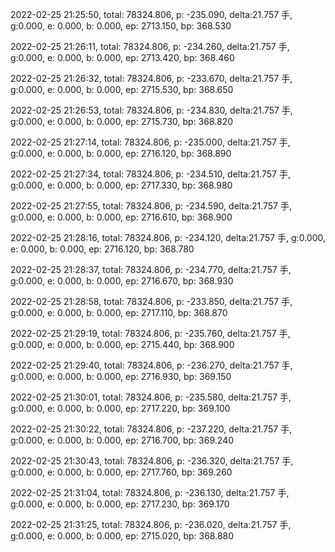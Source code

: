 2022-02-25 21:25:50, total: 78324.806, p: -235.090, delta:21.757 手, g:0.000, e: 0.000, b: 0.000, ep: 2713.150, bp: 368.530

2022-02-25 21:26:11, total: 78324.806, p: -234.260, delta:21.757 手, g:0.000, e: 0.000, b: 0.000, ep: 2713.420, bp: 368.460

2022-02-25 21:26:32, total: 78324.806, p: -233.670, delta:21.757 手, g:0.000, e: 0.000, b: 0.000, ep: 2715.530, bp: 368.650

2022-02-25 21:26:53, total: 78324.806, p: -234.830, delta:21.757 手, g:0.000, e: 0.000, b: 0.000, ep: 2715.730, bp: 368.820

2022-02-25 21:27:14, total: 78324.806, p: -235.000, delta:21.757 手, g:0.000, e: 0.000, b: 0.000, ep: 2716.120, bp: 368.890

2022-02-25 21:27:34, total: 78324.806, p: -234.510, delta:21.757 手, g:0.000, e: 0.000, b: 0.000, ep: 2717.330, bp: 368.980

2022-02-25 21:27:55, total: 78324.806, p: -234.590, delta:21.757 手, g:0.000, e: 0.000, b: 0.000, ep: 2716.610, bp: 368.900

2022-02-25 21:28:16, total: 78324.806, p: -234.120, delta:21.757 手, g:0.000, e: 0.000, b: 0.000, ep: 2716.120, bp: 368.780

2022-02-25 21:28:37, total: 78324.806, p: -234.770, delta:21.757 手, g:0.000, e: 0.000, b: 0.000, ep: 2716.670, bp: 368.930

2022-02-25 21:28:58, total: 78324.806, p: -233.850, delta:21.757 手, g:0.000, e: 0.000, b: 0.000, ep: 2717.110, bp: 368.870

2022-02-25 21:29:19, total: 78324.806, p: -235.760, delta:21.757 手, g:0.000, e: 0.000, b: 0.000, ep: 2715.440, bp: 368.900

2022-02-25 21:29:40, total: 78324.806, p: -236.270, delta:21.757 手, g:0.000, e: 0.000, b: 0.000, ep: 2716.930, bp: 369.150

2022-02-25 21:30:01, total: 78324.806, p: -235.580, delta:21.757 手, g:0.000, e: 0.000, b: 0.000, ep: 2717.220, bp: 369.100

2022-02-25 21:30:22, total: 78324.806, p: -237.220, delta:21.757 手, g:0.000, e: 0.000, b: 0.000, ep: 2716.700, bp: 369.240

2022-02-25 21:30:43, total: 78324.806, p: -236.320, delta:21.757 手, g:0.000, e: 0.000, b: 0.000, ep: 2717.760, bp: 369.260

2022-02-25 21:31:04, total: 78324.806, p: -236.130, delta:21.757 手, g:0.000, e: 0.000, b: 0.000, ep: 2717.230, bp: 369.170

2022-02-25 21:31:25, total: 78324.806, p: -236.020, delta:21.757 手, g:0.000, e: 0.000, b: 0.000, ep: 2715.020, bp: 368.880